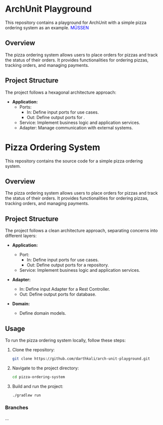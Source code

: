 # ArchUnit Playground

This repository contains a playground for ArchUnit with a simple pizza ordering system as an example.
<span style="color:blue">MÜSSEN</span>

## Overview

The pizza ordering system allows users to place orders for pizzas and track the status of their orders. It provides functionalities for ordering pizzas, tracking orders, and managing payments.

## Project Structure

The project follows a hexagonal architecture approach:

- **Application:**
  - Ports:
    - In: Define input ports for use cases.
    - Out: Define output ports for .
  - Service: Implement business logic and application services.
  - Adapter: Manage communication with external systems.


# Pizza Ordering System

This repository contains the source code for a simple pizza ordering system.

## Overview

The pizza ordering system allows users to place orders for pizzas and track the status of their orders. It provides functionalities for ordering pizzas, tracking orders, and managing payments.

## Project Structure

The project follows a clean architecture approach, separating concerns into different layers:

- **Application:**
  - Port:
    - In: Define input ports for use cases.
    - Out: Define output ports for a repository.
  - Service: Implement business logic and application services.
 
- **Adapter:**
    - In: Define input Adapter for a Rest Controller.
    - Out: Define output ports for database.

- **Domain:**
  - Define domain models.



## Usage

To run the pizza ordering system locally, follow these steps:

1. Clone the repository:

   ```bash
   git clone https://github.com/darthkali/arch-unit-playground.git
   ```

2. Navigate to the project directory:

   ```bash
   cd pizza-ordering-system
   ```

3. Build and run the project:

   ```bash
   ./gradlew run
   ```


### Branches
...
